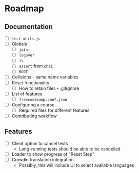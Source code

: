 # Roadmap

## Documentation

- [ ] `test-utils.js`
- [ ] Globals
  - [ ] `join`
  - [ ] `logover`
  - [ ] `fs`
  - [ ] `assert` from `chai`
  - [ ] `ROOT`
- [ ] Collisions - same name variables
- [ ] Reset functionality
  - [ ] How to retain files - .gitignore
- [ ] List of features
  - [ ] `freecodecamp.conf.json`
- [ ] Configuring a course
  - [ ] Required files for different features
- [ ] Contributing workflow

## Features

- [ ] Client option to cancel tests
  - Long-running tests should be able to be cancelled
- [ ] Loader to show progress of "Reset Step"
- [ ] Crowdin translation integration
  - Possibly, this will include UI to select available languages
